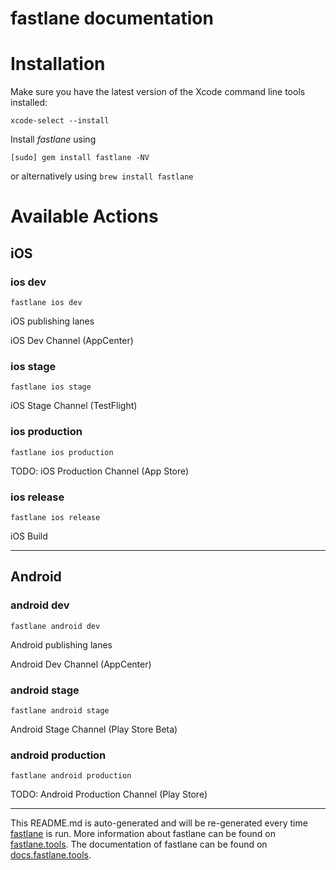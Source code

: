 fastlane documentation
================
# Installation

Make sure you have the latest version of the Xcode command line tools installed:

```
xcode-select --install
```

Install _fastlane_ using
```
[sudo] gem install fastlane -NV
```
or alternatively using `brew install fastlane`

# Available Actions
## iOS
### ios dev
```
fastlane ios dev
```
iOS publishing lanes

iOS Dev Channel (AppCenter)
### ios stage
```
fastlane ios stage
```
iOS Stage Channel (TestFlight)
### ios production
```
fastlane ios production
```
TODO: iOS Production Channel (App Store)
### ios release
```
fastlane ios release
```
iOS Build

----

## Android
### android dev
```
fastlane android dev
```
Android publishing lanes

Android Dev Channel (AppCenter)
### android stage
```
fastlane android stage
```
Android Stage Channel (Play Store Beta)
### android production
```
fastlane android production
```
TODO: Android Production Channel (Play Store)

----

This README.md is auto-generated and will be re-generated every time [fastlane](https://fastlane.tools) is run.
More information about fastlane can be found on [fastlane.tools](https://fastlane.tools).
The documentation of fastlane can be found on [docs.fastlane.tools](https://docs.fastlane.tools).
